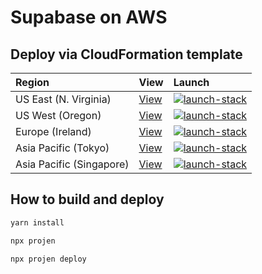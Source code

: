 # Supabase on AWS

## Deploy via CloudFormation template

| Region | View | Launch |
|:--|:--|:--|
| US East (N. Virginia) | [View](https://supabase-on-aws-us-east-1.s3.amazonaws.com/latest/Supabase.template.json) | [![launch-stack](https://s3.amazonaws.com/cloudformation-examples/cloudformation-launch-stack.png)][us-east-1] |
| US West (Oregon) | [View](https://supabase-on-aws-us-west-2.s3.amazonaws.com/latest/Supabase.template.json) | [![launch-stack](https://s3.amazonaws.com/cloudformation-examples/cloudformation-launch-stack.png)][us-west-2] |
| Europe (Ireland) | [View](https://supabase-on-aws-eu-west-1.s3.amazonaws.com/latest/Supabase.template.json) | [![launch-stack](https://s3.amazonaws.com/cloudformation-examples/cloudformation-launch-stack.png)][eu-west-1] |
| Asia Pacific (Tokyo) | [View](https://supabase-on-aws-ap-northeast-1.s3.amazonaws.com/latest/Supabase.template.json) | [![launch-stack](https://s3.amazonaws.com/cloudformation-examples/cloudformation-launch-stack.png)][ap-northeast-1] |
| Asia Pacific (Singapore) | [View](https://supabase-on-aws-ap-southeast-1.s3.amazonaws.com/latest/Supabase.template.json) | [![launch-stack](https://s3.amazonaws.com/cloudformation-examples/cloudformation-launch-stack.png)][ap-southeast-1] |

[us-east-1]: https://us-east-1.console.aws.amazon.com/cloudformation/home#/stacks/create/review?stackName=Supabase&param_SesRegion=us-east-1&templateURL=https://supabase-on-aws-us-east-1.s3.amazonaws.com/latest/Supabase.template.json
[us-west-2]: https://us-west-2.console.aws.amazon.com/cloudformation/home#/stacks/create/review?stackName=Supabase&param_SesRegion=us-west-2&templateURL=https://supabase-on-aws-us-west-2.s3.amazonaws.com/latest/Supabase.template.json
[eu-west-1]: https://eu-west-1.console.aws.amazon.com/cloudformation/home#/stacks/create/review?stackName=Supabase&param_SesRegion=eu-west-1&templateURL=https://supabase-on-aws-eu-west-1.s3.amazonaws.com/latest/Supabase.template.json
[ap-northeast-1]: https://ap-northeast-1.console.aws.amazon.com/cloudformation/home#/stacks/create/review?stackName=Supabase&param_SesRegion=ap-northeast-1&templateURL=https://supabase-on-aws-ap-northeast-1.s3.amazonaws.com/latest/Supabase.template.json
[ap-southeast-1]: https://ap-southeast-1.console.aws.amazon.com/cloudformation/home#/stacks/create/review?stackName=Supabase&param_SesRegion=ap-southeast-1&templateURL=https://supabase-on-aws-ap-southeast-1.s3.amazonaws.com/latest/Supabase.template.json

## How to build and deploy

```bash
yarn install

npx projen

npx projen deploy
```
